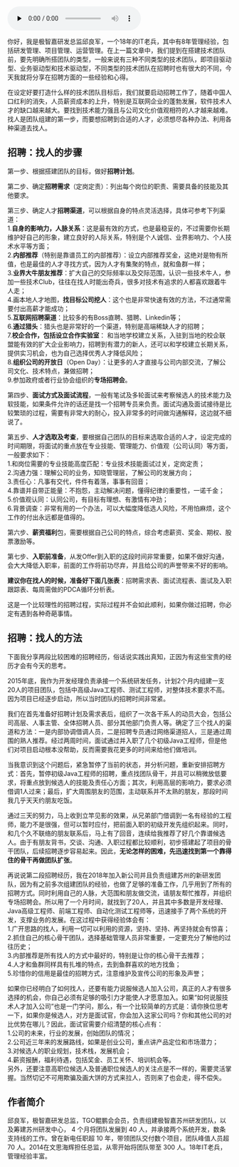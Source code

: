 <audio id="audio" title="第175讲 | 邱良军：打造高效技术团队的人才招聘攻略" controls="" preload="none"><source id="mp3" src="https://static001.geekbang.org/resource/audio/e6/38/e6306b9189779049eb22487294232538.mp3"></audio>

你好，我是极智嘉研发总监邱良军，一个18年的IT老兵，其中有8年管理经验，包括研发管理、项目管理、运营管理。在上一篇文章中，我们提到在搭建技术团队前，要先明确所搭团队的类型，一般来说有三种不同类型的技术团队，即项目驱动型、业务驱动型和技术驱动型，不同类型的技术团队在招聘时也有很大的不同，今天我就将分享在招聘方面的一些经验和心得。

在设定好要打造什么样的技术团队目标后，我们就要启动招聘工作了，随着中国人口红利的消失，人员薪资成本的上升，特别是互联网企业的蓬勃发展，软件技术人才的缺口越来越大。要找到技术能力强且与公司文化价值观相符的人才越来越难。找人是团队组建的第一步，而要想招聘到合适的人才，必须想尽各种办法、利用各种渠道去找人。

## 招聘：找人的步骤

第一步、根据搭建团队的目标，做好**招聘计划**。

第二步、确定**招聘需求**（定岗定责）：列出每个岗位的职责、需要具备的技能及其他要求。

第三步、确定人才**招聘渠道**，可以根据自身的特点灵活选择，具体可参考下列渠道：<br>
1.**自身的影响力，人脉关系**：这是最有效的方式，也是最稳妥的，不过需要你长期维护好自己的形象，建立良好的人际关系，特别是个人诚信、业界影响力、个人技术水平等方面；<br>
2.**内部推荐**（特别是靠谱员工的内部推荐）：设立内部推荐奖金，这绝对是物有所值，也是最佳的人才寻找方式，因为人才有集聚的特点，就和鱼群一样；<br>
3.**业界大牛朋友推荐**：扩大自己的交际频率以及交际范围，认识一些技术牛人，参加一些技术Club，往往在找人时能出奇兵，很多对技术有追求的人都喜欢跟着牛人走；<br>
4.画本地人才地图，**找目标公司挖人**：这个也是非常快速有效的方法，不过通常需要付出高薪才能成功；<br>
5.**互联网招聘渠道**：比较多的有Boss直聘、猎聘、Linkedin等；<br>
6.**通过猎头**：猎头也是非常好的一个渠道，特别是高端稀缺人才的招聘；<br>
7.**校企合作，包括设立合作实验室**： 和当地学校建立关系，入驻到当地的校企联盟能有效的扩大企业影响力，招聘到有潜力的新人，还可以和学校建立长期关系，提供实习机会，也为自己选择优秀人才降低风险；<br>
8.**组织公司的开放日**（Open Day）：让更多的人才直接与公司内部交流，了解公司文化、技术特点，兼做招聘；<br>
9.参加政府或者行业协会组织的**专场招聘会**。

第四步、**面试方式及面试流程**，一般有笔试及多轮面试来考察候选人的技术能力及软技能，如果条件允许的话还是找一个招聘专员来负责。面试沟通及面试接待是比较繁琐的过程，需要有非常大的耐心，投入非常多的时间做沟通解释，这边就不细说了。

第五步、**人才选取及考查**，要根据自己团队的目标来选取合适的人才，设定完成的时间期限，将面试的重点放在专业技能、管理能力、价值观（公司认同）等方面，一般要求如下：<br>
1.和岗位需要的专业技能高度匹配：专业技术技能面试过关，定岗定责；<br>
2.沟通力强：理解公司的业务，知晓管理层，了解公司的发展方向；<br>
3.责任心：凡事有交代，件件有着落，事事有回音；<br>
4.靠谱并自带正能量：不抱怨，主动解决问题，懂得纪律的重要性，一诺千金；<br>
5.价值观认同：认同公司，有目标有理想、有激情有冲劲；<br>
6.背景调查：非常有用的一个办法，可以大幅度降低选人风险，不用怕麻烦，这个工作的付出永远都是值得的。

第六步、**薪资福利**包，需要根据自己公司的特点，综合考虑薪资、奖金、期权、股票激励等。

第七步、**入职前准备**，从发Offer到入职的这段时间非常重要，如果不做好沟通，会大大降低入职率，前面的工作将前功尽弃，并且给公司的声誉带来不好的影响。

**建议你在找人的时候，准备好下面几张表**：招聘需求表、面试流程表、面试及入职跟踪表、每周需做的PDCA循环分析表。

这是一个比较理性的招聘过程，实际过程并不会如此顺利，如果你做过招聘，你必定有遇到各种奇葩事情。

## 招聘：找人的方法

下面我分享两段比较困难的招聘经历，俗话说实践出真知，正因为有这些宝贵的经历才会有今天的思考。

2015年底，我作为开发经理负责承接一个系统研发任务，计划2个月内组建一支20人的项目团队，包括中高级Java工程师、测试工程师，对整体技术要求不高。因为项目已经逐步启动，所以当时团队的招聘时间非常紧。

我们在首先准备好招聘计划及需求表后，组织了一次各干系人的动员大会，包括公司高层、人事主管、全体招聘人员、部分其他部门负责人等。确定了三个找人的渠道和方法：一是内部协调借调人员，二是招聘专员通过网络渠道招人，三是通过周围的熟人推荐。经过两周时间，面试通过并入职了几个初级Java工程师，但是他们对项目启动根本没帮助，反而需要我花更多的时间来给他们做培训。

当我意识到这个问题后，紧急暂停了当前的状态，并分析问题，重新安排招聘方式：首先，暂停初级Java工程师的招聘，重点找团队骨干，并且可以稍微放低要求，将重点放到候选人的技能及责任心方面；其次，利用高层的影响力，要求必须借调1人过来；最后，扩大周围朋友的范围，主动联系并不太熟的朋友，那段时间我几乎天天约朋友吃饭。

通过三天的努力，马上收到立竿见影的效果，从兄弟部门借调到一名有经验的工程师，能力不是很强，但可以暂时应付，把前面入职的初级开发先组织起来。同时，和几个久不联络的朋友联系后，马上有了回音，连续给我推荐了好几个靠谱候选人。由于有朋友背书，交谈、沟通、入职过程都比较顺利，初步搭建起了项目的骨干团队，后续招聘逐步容易起来。因此，**无论怎样的困难，先迅速找到第一个靠得住的骨干再做团队扩张**。

再说说第二段招聘经历，我在2018年加入新公司并且负责组建苏州的新研发团队，因为有之前多次组建团队的经验，也做了足够的准备工作，几乎用到了所有的招聘方式。同时利用自己的人脉，大范围和朋友做交流，请朋友帮忙推荐，并组织专场招聘会。所以用了一个月时间，就找到了20人，并且其中多数是开发经理、Java高级工程师、前端工程师、自动化测试工程师等，迅速接手了两个系统的开发，支撑业务的发展。在这过程中获得经验体会有：<br>
1.广开思路的找人，利用一切可以利用的资源，坚持、坚持、再坚持就会有惊喜；<br>
2.抓住自己的核心骨干团队，选择基础管理人员非常重要，一定要充分了解他的过往历史；<br>
3.内部推荐是所有找人的方式中最好的，特别是让你的核心骨干去推荐；<br>
4.人才和鱼群同样具有扎堆的特点，去到鱼群喜欢的地方找鱼；<br>
5.珍惜你的信用是最佳的招聘方式，注意维护及宣传公司的形象及声誉；

如果你已经明白了如何找人，还要有能力说服候选人加入公司，真正的人才有很多选择的机会，你自己必须有足够的吸引力才能使人才愿意加入。如果“如何说服技术人才加入公司”也是一门学问，那么，有一个比较简单的方式是：请你换位思考一下，如果你是候选人，对方是面试官，你会加入这家公司吗？你和其他公司的对比优势在哪儿？因此，面试官需要介绍清楚的核心点有：<br>
1.公司的未来，行业的发展，创始团队的情况；<br>
2.公司近三年来的发展路线，如果是创业公司，重点讲产品定位和市场潜力；<br>
3.对候选人的职业规划，技术栈，发展机会；<br>
4.薪资报酬，福利待遇，包括奖金、员工关怀、培训机会等。<br>
另外，还要注意高职位候选人及普通职位候选人的关注点是不一样的，需要灵活掌握。当然切记不可用欺骗及画大饼的方式来拉人，否则来了也会走，得不偿失。

## 作者简介

邱良军，极智嘉研发总监，TGO鲲鹏会会员，负责组建极智嘉苏州研发团队，以及筹建苏州研发中心， 4 个月将团队发展到 40 人，并承接两个系统开发，数条支持线的工作。曾在新电任职超 10 年，带领团队交付数个项目，团队峰值人员超 70 人。2014在文思海辉担任总监，从零开始将团队带至 300 人。18年IT老兵，管理经验丰富。


